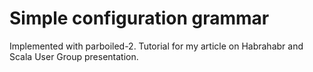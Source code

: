 # Simple configuration grammar

Implemented with parboiled-2. Tutorial for my article on Habrahabr and Scala User Group presentation.

